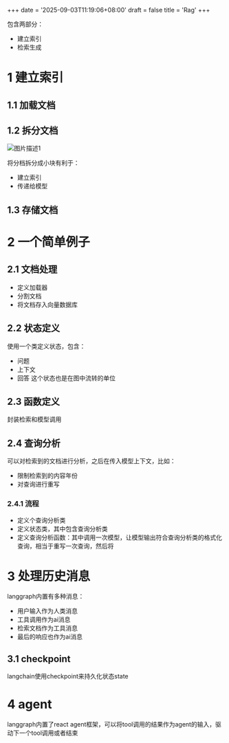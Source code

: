 +++
date = '2025-09-03T11:19:06+08:00'
draft = false
title = 'Rag'
+++

包含两部分：
- 建立索引
- 检索生成
# 1	建立索引
## 1.1	加载文档
## 1.2	拆分文档

![图片描述1](/images/example.jpg)

将分档拆分成小块有利于：
- 建立索引
- 传递给模型
## 1.3	存储文档
# 2	一个简单例子
## 2.1	文档处理
- 定义加载器
- 分割文档
- 将文档存入向量数据库
## 2.2	状态定义
使用一个类定义状态，包含：
- 问题
- 上下文
- 回答
这个状态也是在图中流转的单位
## 2.3	函数定义
封装检索和模型调用
## 2.4	查询分析
可以对检索到的文档进行分析，之后在传入模型上下文，比如：
- 限制检索到的内容年份
- 对查询进行重写
### 2.4.1	流程
- 定义个查询分析类
- 定义状态类，其中包含查询分析类
- 定义查询分析函数：其中调用一次模型，让模型输出符合查询分析类的格式化查询，相当于重写一次查询，然后将
# 3	处理历史消息
langgraph内置有多种消息：
- 用户输入作为人类消息
- 工具调用作为ai消息
- 检索文档作为工具消息
- 最后的响应也作为ai消息
## 3.1	checkpoint
langchain使用checkpoint来持久化状态state
# 4	agent
langgraph内置了react agent框架，可以将tool调用的结果作为agent的输入，驱动下一个tool调用或者结束